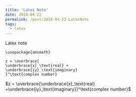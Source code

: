 ```yaml
---
title: 'Latex Note'
date: 2018-04-22
permalink: /post/2018-04-22-LatexNote
tags:
  - latex
---
```

Latex note

	\usepackage{amsmath}
	
	z = \overbrace{
	\underbrace{x}_\text{real} +
	\underbrace{iy}_\text{imaginary}
	}^\text{complex number}
  


  
$z = \overbrace{\underbrace{x}_\text{real} +\underbrace{iy}_\text{imaginary}}^\text{complex number}$

